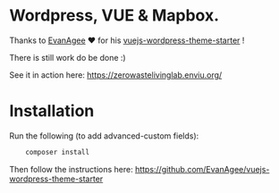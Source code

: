 # Wordpress, VUE & Mapbox.

Thanks to [EvanAgee](https://github.com/EvanAgee) ❤️ for his [vuejs-wordpress-theme-starter](https://github.com/EvanAgee/vuejs-wordpress-theme-starter) !

There is still work do be done :)

See it in action here: https://zerowastelivinglab.enviu.org/

# Installation

Run the following (to add advanced-custom fields):

```bash
	composer install
```

Then follow the instructions here: https://github.com/EvanAgee/vuejs-wordpress-theme-starter
